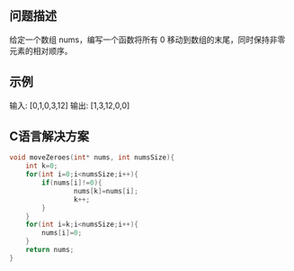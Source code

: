 问题描述
----------
给定一个数组 nums，编写一个函数将所有 0 移动到数组的末尾，同时保持非零元素的相对顺序。

示例
---------
输入: [0,1,0,3,12]
输出: [1,3,12,0,0]

C语言解决方案
----------
```c
void moveZeroes(int* nums, int numsSize){
    int k=0;
    for(int i=0;i<numsSize;i++){
        if(nums[i]!=0){
                nums[k]=nums[i];
                k++;
        }
    }
    for(int i=k;i<numsSize;i++){
        nums[i]=0;
    }
    return nums;
}
```
